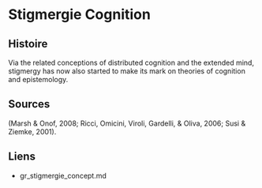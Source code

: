 # Stigmergie Cognition

## Histoire

Via the related conceptions of distributed cognition and the extended mind, stigmergy has now also started to make its mark on theories of cognition and epistemology.


## Sources

(Marsh & Onof, 2008; Ricci, Omicini,
Viroli, Gardelli, & Oliva, 2006; Susi & Ziemke, 2001).

## Liens

- gr_stigmergie_concept.md
